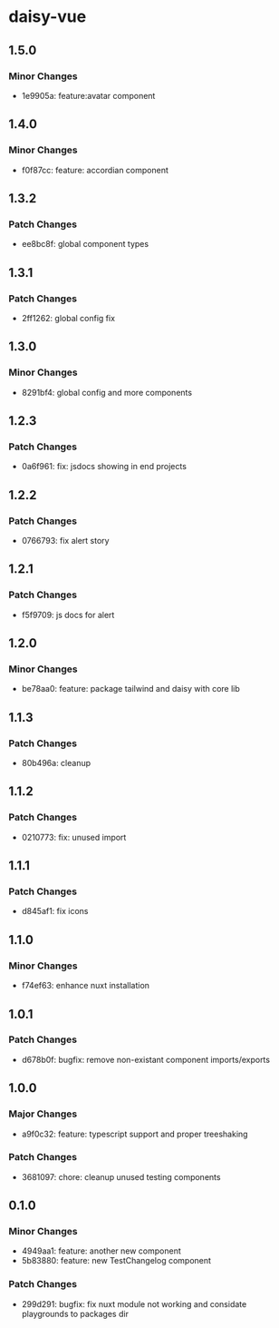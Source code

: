 # daisy-vue

## 1.5.0

### Minor Changes

- 1e9905a: feature:avatar component

## 1.4.0

### Minor Changes

- f0f87cc: feature: accordian component

## 1.3.2

### Patch Changes

- ee8bc8f: global component types

## 1.3.1

### Patch Changes

- 2ff1262: global config fix

## 1.3.0

### Minor Changes

- 8291bf4: global config and more components

## 1.2.3

### Patch Changes

- 0a6f961: fix: jsdocs showing in end projects

## 1.2.2

### Patch Changes

- 0766793: fix alert story

## 1.2.1

### Patch Changes

- f5f9709: js docs for alert

## 1.2.0

### Minor Changes

- be78aa0: feature: package tailwind and daisy with core lib

## 1.1.3

### Patch Changes

- 80b496a: cleanup

## 1.1.2

### Patch Changes

- 0210773: fix: unused import

## 1.1.1

### Patch Changes

- d845af1: fix icons

## 1.1.0

### Minor Changes

- f74ef63: enhance nuxt installation

## 1.0.1

### Patch Changes

- d678b0f: bugfix: remove non-existant component imports/exports

## 1.0.0

### Major Changes

- a9f0c32: feature: typescript support and proper treeshaking

### Patch Changes

- 3681097: chore: cleanup unused testing components

## 0.1.0

### Minor Changes

- 4949aa1: feature: another new component
- 5b83880: feature: new TestChangelog component

### Patch Changes

- 299d291: bugfix: fix nuxt module not working and considate playgrounds to packages dir

